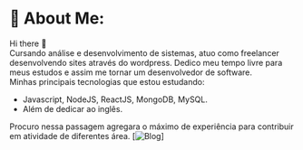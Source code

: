 # 💫 About Me:
Hi there 👋<br>
Cursando análise e desenvolvimento de sistemas, atuo como freelancer desenvolvendo sites através do wordpress.
Dedico meu tempo livre para meus estudos e assim me tornar um desenvolvedor de software. <br>
Minhas principais tecnologias que estou estudando: 

- Javascript, NodeJS, ReactJS, MongoDB, MySQL. <br>
- Além de dedicar ao inglês.

Procuro nessa passagem agregara o máximo de experiência para contribuir em atividade de diferentes área.
[![Blog](https://github-readme-stats.vercel.app/api/top-langs/?username={username}&theme=blue-green)]




